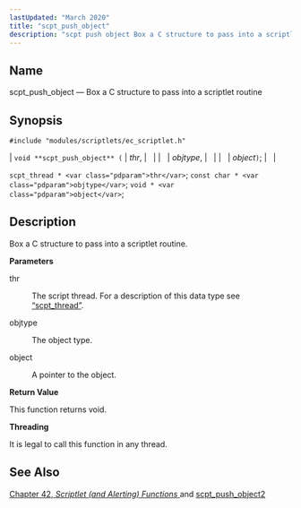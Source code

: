 ```yaml
---
lastUpdated: "March 2020"
title: "scpt_push_object"
description: "scpt push object Box a C structure to pass into a scriptlet routine void scpt push object thr objtype object scpt thread thr const char objtype void object Box a C structure to pass into a scriptlet routine thr The script thread For a description of this data type see..."
---
```


<a name="apis.scpt_push_object"></a> 
## Name

scpt_push_object — Box a C structure to pass into a scriptlet routine

## Synopsis

`#include "modules/scriptlets/ec_scriptlet.h"`

| `void **scpt_push_object** (` | <var class="pdparam">thr</var>, |   |
|   | <var class="pdparam">objtype</var>, |   |
|   | <var class="pdparam">object</var>`)`; |   |

`scpt_thread * <var class="pdparam">thr</var>`;
`const char * <var class="pdparam">objtype</var>`;
`void * <var class="pdparam">object</var>`;<a name="idp59255648"></a> 
## Description

Box a C structure to pass into a scriptlet routine.

**<a name="idp59256880"></a> Parameters**

<dl class="variablelist">

<dt>thr</dt>

<dd>

The script thread. For a description of this data type see [“scpt_thread”](/momentum/3/3-api/structs-scpt-thread).

</dd>

<dt>objtype</dt>

<dd>

The object type.

</dd>

<dt>object</dt>

<dd>

A pointer to the object.

</dd>

</dl>

**<a name="idp59263872"></a> Return Value**

This function returns void.

**<a name="idp59264784"></a> Threading**

It is legal to call this function in any thread.

<a name="idp59266336"></a> 
## See Also

[Chapter 42, *Scriptlet (and Alerting) Functions*                         ](script "Chapter 42. Scriptlet (and Alerting) Functions") and [scpt_push_object2](/momentum/3/3-api/apis-scpt-push-object-2)